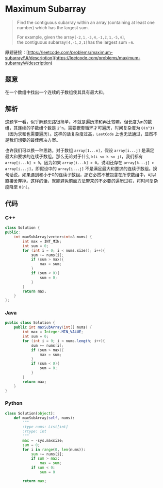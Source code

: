 # Maximum Subarray

> Find the contiguous subarray within an array \(containing at least one number\) which has the largest sum.
>
> For example, given the array`[-2,1,-3,4,-1,2,1,-5,4]`,  
> the contiguous subarray`[4,-1,2,1]`has the largest sum =`6`.

原题链接：[https://leetcode.com/problems/maximum-subarray/\#/description](https://leetcode.com/problems/maximum-subarray/#/description)

## 题意

在一个数组中找出一个连续的子数组使其具有最大和。

## 解析

这题乍一看，似乎解题思路很简单，不就是遍历求和再比较嘛。但长度为n的数组，其连续的子数组个数是 `2^n`，需要嵌套循环才可遍历，时间复杂度为 `O(n^3)`（因为求和也需要遍历）。这样的话复杂度过高，`LeetCode` 上也无法通过，显然不是我们想要的最佳解决方案。

也许我们可以换一种思路。对于数组 `array[1...n]`，假设 `array[i...j]` 是满足最大和要求的连续子数组。那么无论对于什么 `k(i <= k <= j)`，我们都有 `array[i...k] < 0`。因为如果 `array[i...k] > 0`，说明还存在 `array[k...j] > array[i...j]`，即假设中的 `array[i...j]` 不是满足最大和要求的连续子数组。换句话说，如果遇到和小于0的连续子数组，那它必然不被包含在所求数组中，可以直接舍弃掉。这样的话，就能避免前面方法带来的不必要的遍历过程，将时间复杂度降至 `O(n)`。

## 代码

### C++

```cpp
class Solution {
public:
    int maxSubArray(vector<int>& nums) {
        int max = INT_MIN;
        int sum = 0;
        for (int i = 0; i < nums.size(); i++){
            sum += nums[i];
            if (sum > max){
                max = sum;
            }
            if (sum < 0){
                sum = 0;
            }
        }
        return max;
    }
};
```

### Java

```java
public class Solution {
    public int maxSubArray(int[] nums) {
        int max = Integer.MIN_VALUE;
        int sum = 0;
        for (int i = 0; i < nums.length; i++){
            sum += nums[i];
            if (sum > max){
                max = sum;
            }
            if (sum < 0){
                sum = 0;
            }
        }
        return max;
    }
}
```

### Python

```py
class Solution(object):
    def maxSubArray(self, nums):
        """
        :type nums: List[int]
        :rtype: int
        """
        max = -sys.maxsize;
        sum = 0;
        for i in range(0, len(nums)):
            sum += nums[i];
            if sum > max:
                max = sum;
            if sum < 0:
                sum = 0

        return max;
```



